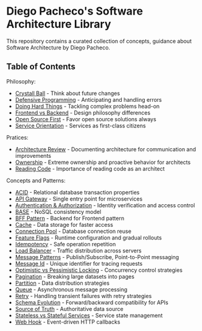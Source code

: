 # Diego Pacheco's Software Architecture Library

This repository contains a curated collection of concepts, guidance about Software Architecture by Diego Pacheco.

## Table of Contents

Philosophy:
- [Crystall Ball](CRYSTAL_BALL.md) - Think about future changes
- [Defensive Programming](DEFENSIVE.md) - Anticipating and handling errors
- [Doing Hard Things](DOING_HARD_THINGS.md) - Tackling complex problems head-on
- [Frontend vs Backend](FRONTEND_VS_BACKEND.md) - Design philosophy differences
- [Open Source First](OSS.md) - Favor open source solutions always
- [Service Orientation](SO.md) - Services as first-class citizens

Pratices:
- [Architecture Review](ARCH_REVIEW.md) - Documenting architecture for communication and improvements
- [Ownership](OWNERSHIP.md) - Extreme ownership and proactive behavior for architects
- [Reading Code](READING_CODE.md) - Importance of reading code as an architect

Concepts and Patterns:
- [ACID](ACID.md) - Relational database transaction properties
- [API Gateway](API_GATEWAY.md) - Single entry point for microservices
- [Authentication & Authorization](AUTHENT.md) - Identity verification and access control
- [BASE](BASE.md) - NoSQL consistency model
- [BFF Pattern](BFF_PATTERN.md) - Backend for Frontend pattern
- [Cache](CACHE.md) - Data storage for faster access
- [Connection Pool](CONNECTION_POOL.md) - Database connection reuse
- [Feature Flags](FEATURE_FLAGS.md) - Runtime configuration and gradual rollouts
- [Idempotency](IDEMPOTENCY.md) - Safe operation repetition
- [Load Balancer](LB.md) - Traffic distribution across servers
- [Message Patterns](MESSAGE_PATTERNS.md) - Publish/Subscribe, Point-to-Point messaging
- [Message Id](MESSAGE_ID.md) - Unique identifier for tracing requests
- [Optimistic vs Pessimistic Locking](OPLOCKING.md) - Concurrency control strategies
- [Pagination](PAGINATION.md) - Breaking large datasets into pages
- [Partition](PARTITION.md) - Data distribution strategies
- [Queue](QUEUE.md) - Asynchronous message processing
- [Retry](RETRY.md) - Handling transient failures with retry strategies
- [Schema Evolution](SCHEMA_EVOLUTION.md) - Forward/backward compatibility for APIs
- [Source of Truth](SOURCE_OF_TRUTH.md) - Authoritative data source
- [Stateless vs Stateful Services](STATELESS_VS_STATEFULL_SVC.md) - Service state management
- [Web Hook](WEB_HOOK.md) - Event-driven HTTP callbacks